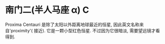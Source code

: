 # 南门二(半人马座 α) C

Proxima Centauri 是除了太阳以外距离地球最近的恒星, 因此英文名称来自'proximity'(
接近). 它是一颗小型红色恒星. 不过因为它很暗淡, 需要望远镜才看得到.
